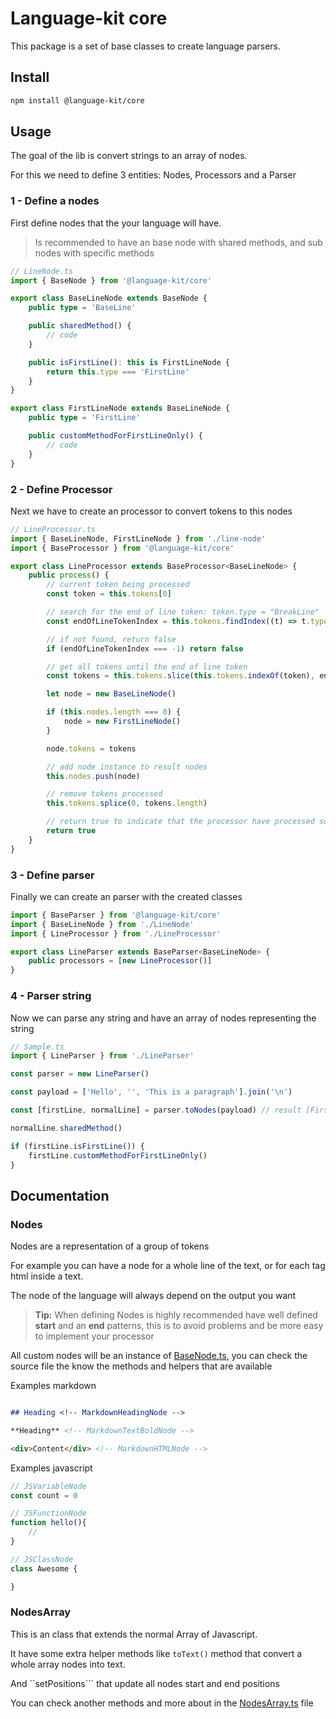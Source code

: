 # Language-kit core

This package is a set of base classes to create language parsers.

## Install

```bash
npm install @language-kit/core
```

## Usage

The goal of the lib is convert strings to an array of nodes.

For this we need to define 3 entities: Nodes, Processors and a Parser

### 1 - Define a nodes

First define nodes that the your language will have.

> Is recommended to have an base node with shared methods, and sub nodes with specific methods

```ts
// LineNode.ts
import { BaseNode } from '@language-kit/core'

export class BaseLineNode extends BaseNode {
    public type = 'BaseLine'

    public sharedMethod() {
        // code
    }

    public isFirstLine(): this is FirstLineNode {
        return this.type === 'FirstLine'
    }
}

export class FirstLineNode extends BaseLineNode {
    public type = 'FirstLine'

    public customMethodForFirstLineOnly() {
        // code
    }
}
```

### 2 - Define Processor

Next we have to create an processor to convert tokens to this nodes

```ts
// LineProcessor.ts
import { BaseLineNode, FirstLineNode } from './line-node'
import { BaseProcessor } from '@language-kit/core'

export class LineProcessor extends BaseProcessor<BaseLineNode> {
    public process() {
        // current token being processed
        const token = this.tokens[0]

        // search for the end of line token: token.type = "BreakLine"
        const endOfLineTokenIndex = this.tokens.findIndex((t) => t.type === 'BreakLine')

        // if not found, return false
        if (endOfLineTokenIndex === -1) return false

        // get all tokens until the end of line token
        const tokens = this.tokens.slice(this.tokens.indexOf(token), endOfLineTokenIndex + 1)

        let node = new BaseLineNode()

        if (this.nodes.length === 0) {
            node = new FirstLineNode()
        }

        node.tokens = tokens

        // add node instance to result nodes
        this.nodes.push(node)

        // remove tokens processed
        this.tokens.splice(0, tokens.length)

        // return true to indicate that the processor have processed some tokens and changed the state
        return true
    }
}

```
### 3 - Define parser

Finally we can create an parser with the created classes

```ts
import { BaseParser } from '@language-kit/core'
import { BaseLineNode } from './LineNode'
import { LineProcessor } from './LineProcessor'

export class LineParser extends BaseParser<BaseLineNode> {
    public processors = [new LineProcessor()]
}

```

### 4 - Parser string

Now we can parse any string and have an array of nodes representing the string

```ts
// Sample.ts
import { LineParser } from './LineParser'

const parser = new LineParser()

const payload = ['Hello', '', 'This is a paragraph'].join('\n')

const [firstLine, normalLine] = parser.toNodes(payload) // result [FirstLineNode, BaseLineNode]

normalLine.sharedMethod()

if (firstLine.isFirstLine()) {
    firstLine.customMethodForFirstLineOnly()
}

```

## Documentation

### Nodes

Nodes are a representation of a group of tokens

For example you can have a node for a whole line of the text, or for each tag html inside a text.

The node of the language will always depend on the output you want

> **Tip:** When defining Nodes is highly recommended have well defined **start** and an **end** patterns, this is to avoid problems and be more easy to implement your processor

All custom nodes will be an instance of [BaseNode.ts](./src/BaseNode.ts), you can check the source file the know the methods and helpers that are available

Examples markdown

```md

## Heading <!-- MarkdownHeadingNode -->

**Heading** <!-- MarkdownTextBoldNode -->

<div>Content</div> <!-- MarkdownHTMLNode -->
```

Examples javascript
```js
// JSVariableNode
const count = 0 

// JSFunctionNode
function hello(){
    //
}

// JSClassNode
class Awesome {

}
```

### NodesArray

This is an class that extends the normal Array of Javascript.

It have some extra helper methods like ```toText()``` method that convert a whole array nodes into text.

And ``setPositions``` that update all nodes start and end positions

You can check another methods and more about in the [NodesArray.ts](./src/NodeArray.ts) file

